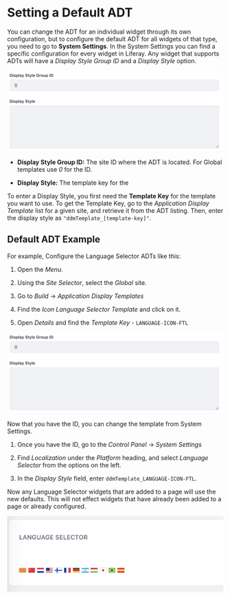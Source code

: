 # Setting a Default ADT [](id=setting-a-default-adt)

You can change the ADT for an individual widget through its own configuration, 
but to configure the default ADT for all widgets of that type, you need to go 
to **System Settings**. In the System Settings you can find a specific 
configuration for every widget in Liferay. Any widget that supports ADTs will 
have a *Display Style Group ID* and a *Display Style* option.

![Figure 1: Here is the ADT configuration in System Settings..](../../../../../images/adt-system-settings.png)


- **Display Style Group ID:** The site ID where the ADT is located. For Global
    templates use *0* for the ID.
 
- **Display Style:** The template key for the 

To enter a Display Style, you first need the **Template Key** for the template
you want to use. To get the Template Key, go to the *Application Display 
Template* list for a given site, and retrieve it from the ADT listing. Then,
enter the display style as `"ddmTemplate_[template-key]"`.

## Default ADT Example [](id=default-adt-example)

For example, Configure the Language Selector ADTs like this:

1.  Open the *Menu*.

2.  Using the *Site Selector*, select the *Global* site.

3.  Go to *Build* &rarr; *Application Display Templates*

4.  Find the *Icon* *Language Selector Template* and click on it.

5.  Open *Details* and find the *Template Key* - `LANGUAGE-ICON-FTL`

![Figure 2: This is where you can find the Template Key.](../../../../../images/adt-system-settings.png)

Now that you have the ID, you can change the template from System Settings.

1.  Once you have the ID, go to the *Control Panel* &rarr; *System Settings* 

2.  Find *Localization* under the *Platform* heading, and select *Language 
    Selector* from the options on the left.
    
3.  In the *Display Style* field, enter `ddmTemplate_LANGUAGE-ICON-FTL`.
    
Now any Language Selector widgets that are added to a page will use the new 
defaults. This will not effect widgets that have already been added to a page
or already configured.

![Figure 3: You can see the new default configuration.](../../../../../images/adt-new-default.png)
